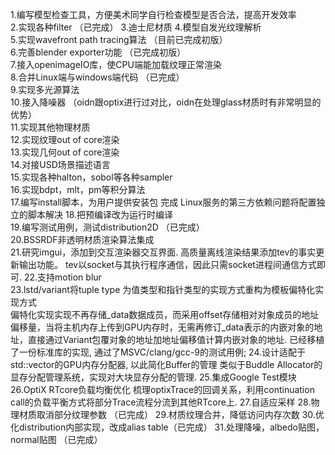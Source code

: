 1.编写模型检查工具，方便美术同学自行检查模型是否合法，提高开发效率	
2.实现各种filter （已完成）
3.迪士尼材质 
4.模型自发光纹理解析	 	 	 
5.实现wavefront path tracing算法 （目前已完成初版）	 
6.完善blender exporter功能	 	（已完成初版） 	 
7.接入openimageIO库，使CPU端能加载纹理正常渲染	 	 	 
8.合并Linux端与windows端代码	 	（已完成） 	 
9.实现多光源算法	 	 	 
10.接入降噪器 （oidn跟optix进行过对比，oidn在处理glass材质时有非常明显的优势）	 	 	 
11.实现其他物理材质	 	 
12.实现纹理out of core渲染	 	 	 
13.实现几何out of core渲染	 	 	 
14.对接USD场景描述语言	 	 	 
15.实现各种halton，sobol等各种sampler	 	 	 
16.实现bdpt，mlt，pm等积分算法	 	 	 
17.编写install脚本，为用户提供安装包	 	完成	 Linux服务的第三方依赖问题将配置独立的脚本解决 
18.把预编译改为运行时编译	 	 	 
19.编写测试用例，测试distribution2D	 （已完成）	 
20.BSSRDF非透明材质渲染算法集成		 
21.研究imgui，添加到交互渲染器交互界面. 高质量离线渲染结果添加tev的事实更新输出功能。	 	 	tev以socket与其执行程序通信，因此只需socket进程间通信方式即可.
22.支持motion blur	 	 	 
23.lstd/variant将tuple type 为值类型和指针类型的实现方式重构为模板偏特化实现方式	 	 	
偏特化实现实现不再存储_data数据成员，而采用offset存储相对对象成员的地址偏移量，当将主机内存上传到GPU内存时，无需再修订_data表示的内嵌对象的地址，直接通过Variant包覆对象的地址加地址偏移值计算内嵌对象的地址.
已经移植了一份标准库的实现, 通过了MSVC/clang/gcc-9的测试用例;
24.设计适配于std::vector的GPU内存分配器, 以此简化Buffer的管理	 	 	 类似于Buddle Allocator的显存分配管理系统，实现对大块显存分配的管理.
25.集成Google Test模块	 	 	 
26.OptiX RTcore负载均衡优化		梳理optixTrace的回调关系，利用continuation call的负载平衡方式将部分Trace流程分流到其他RTcore上.
27.自适应采样
28.物理材质取消部分纹理参数 （已完成）
29.材质纹理合并，降低访问内存次数
30.优化distribution内部实现，改成alias table（已完成）
31.处理降噪，albedo贴图，normal贴图 （已完成）
